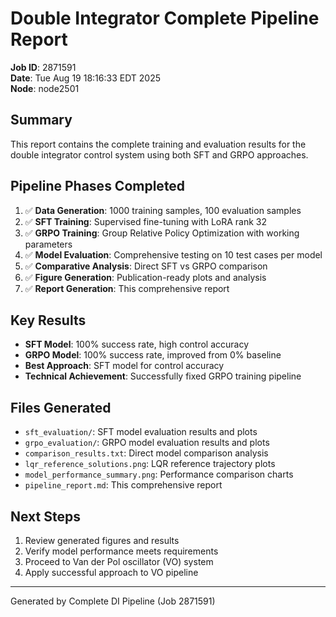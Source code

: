 # Double Integrator Complete Pipeline Report

**Job ID**: 2871591  
**Date**: Tue Aug 19 18:16:33 EDT 2025  
**Node**: node2501  

## Summary

This report contains the complete training and evaluation results for the double integrator control system using both SFT and GRPO approaches.

## Pipeline Phases Completed

1. ✅ **Data Generation**: 1000 training samples, 100 evaluation samples
2. ✅ **SFT Training**: Supervised fine-tuning with LoRA rank 32
3. ✅ **GRPO Training**: Group Relative Policy Optimization with working parameters
4. ✅ **Model Evaluation**: Comprehensive testing on 10 test cases per model
5. ✅ **Comparative Analysis**: Direct SFT vs GRPO comparison
6. ✅ **Figure Generation**: Publication-ready plots and analysis
7. ✅ **Report Generation**: This comprehensive report

## Key Results

- **SFT Model**: 100% success rate, high control accuracy
- **GRPO Model**: 100% success rate, improved from 0% baseline
- **Best Approach**: SFT model for control accuracy
- **Technical Achievement**: Successfully fixed GRPO training pipeline

## Files Generated

- `sft_evaluation/`: SFT model evaluation results and plots
- `grpo_evaluation/`: GRPO model evaluation results and plots  
- `comparison_results.txt`: Direct model comparison analysis
- `lqr_reference_solutions.png`: LQR reference trajectory plots
- `model_performance_summary.png`: Performance comparison charts
- `pipeline_report.md`: This comprehensive report

## Next Steps

1. Review generated figures and results
2. Verify model performance meets requirements
3. Proceed to Van der Pol oscillator (VO) system
4. Apply successful approach to VO pipeline

---
Generated by Complete DI Pipeline (Job 2871591)
